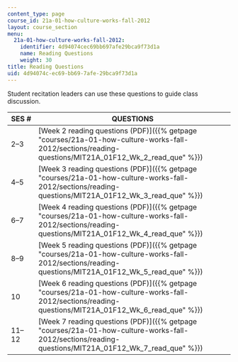```yaml
---
content_type: page
course_id: 21a-01-how-culture-works-fall-2012
layout: course_section
menu:
  21a-01-how-culture-works-fall-2012:
    identifier: 4d94074cec69bb697afe29bca9f73d1a
    name: Reading Questions
    weight: 30
title: Reading Questions
uid: 4d94074c-ec69-bb69-7afe-29bca9f73d1a
---
```


Student recitation leaders can use these questions to guide class discussion.

| SES # | QUESTIONS |
| --- | --- |
| 2–3 | [Week 2 reading questions (PDF)]({{% getpage "courses/21a-01-how-culture-works-fall-2012/sections/reading-questions/MIT21A_01F12_Wk_2_read_que" %}}) |
| 4–5 | [Week 3 reading questions (PDF)]({{% getpage "courses/21a-01-how-culture-works-fall-2012/sections/reading-questions/MIT21A_01F12_Wk_3_read_que" %}}) |
| 6–7 | [Week 4 reading questions (PDF)]({{% getpage "courses/21a-01-how-culture-works-fall-2012/sections/reading-questions/MIT21A_01F12_Wk_4_read_que" %}}) |
| 8–9 | [Week 5 reading questions (PDF)]({{% getpage "courses/21a-01-how-culture-works-fall-2012/sections/reading-questions/MIT21A_01F12_Wk_5_read_que" %}}) |
| 10 | [Week 6 reading questions (PDF)]({{% getpage "courses/21a-01-how-culture-works-fall-2012/sections/reading-questions/MIT21A_01F12_Wk_6_read_que" %}}) |
| 11–12 | [Week 7 reading questions (PDF)]({{% getpage "courses/21a-01-how-culture-works-fall-2012/sections/reading-questions/MIT21A_01F12_Wk_7_read_que" %}})
